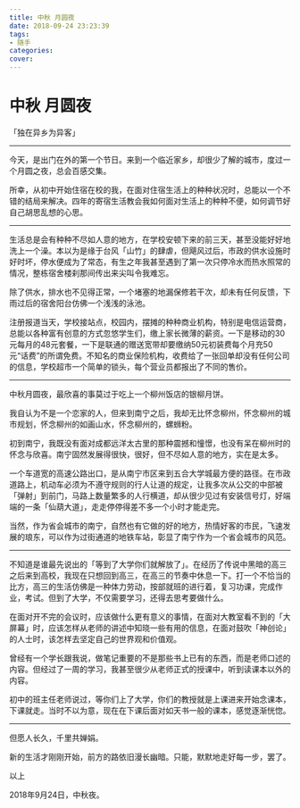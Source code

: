 ```yaml
---
title: 中秋 月圆夜
date: 2018-09-24 23:23:39
tags:
- 随手
categories:
cover:
---
```

# 中秋 月圆夜

「独在异乡为异客」

---

今天，是出门在外的第一个节日。来到一个临近家乡，却很少了解的城市，度过一个月圆之夜，总会百感交集。

所幸，从初中开始住宿在校的我，在面对住宿生活上的种种状况时，总能以一个不错的结局来解决。四年的寄宿生活教会我如何面对生活上的种种不便，如何调节好自己胡思乱想的心思。

---

生活总是会有种种不尽如人意的地方，在学校安顿下来的前三天，甚至没能好好地洗上一个澡。本以为是缘于台风「山竹」的肆虐，但飓风过后，市政的供水设施时好时坏，停水便成为了常态，有生之年我甚至遇到了第一次只停冷水而热水照常的情况，整栋宿舍楼刹那间传出来尖叫令我难忘。

除了供水，排水也不见得正常，一个堵塞的地漏保修若干次，却未有任何反馈，下雨过后的宿舍阳台仿佛一个浅浅的泳池。

注册报道当天，学校接站点，校园内，摆摊的种种商业机构，特别是电信运营商，总能以各种富有创意的方式忽悠学生们，缴上家长微薄的薪资。一下是移动的30元每月的48元套餐，一下是联通的赠送宽带却要缴纳50元初装费每个月充50元“话费”的所谓免费。不知名的商业保险机构，收费给了一张回单却没有任何公司的信息，学校超市一个简单的锁头，每个营业员都报出了不同的售价。

---

中秋月圆夜，最欣喜的事莫过于吃上一个柳州饭店的银柳月饼。

我自认为不是一个恋家的人，但来到南宁之后，我却无比怀念柳州，怀念柳州的城市规划，怀念柳州的如画山水，怀念柳州的，螺蛳粉。

初到南宁，我既没有面对成都远洋太古里的那种震撼和憧憬，也没有呆在柳州时的怀念与欣喜。南宁固然发展得很快，很好，但不尽如人意的地方，实在是太多。

一个车道宽的高速公路出口，是从南宁市区来到五合大学城最方便的路径。在市政道路上，机动车必须为不遵守规则的行人让道的规定，让我多次从公交的中部被「弹射」到前门，马路上数量繁多的人行横道，却从很少见过有安装信号灯，好端端的一条「仙葫大道」，走走停停得差不多一个小时才能走完。

当然，作为省会城市的南宁，自然也有它做的好的地方，热情好客的市民，飞速发展的琅东，可以作为过街通道的地铁车站，彰显了南宁作为一个省会城市的风范。

---

不知道是谁最先说出的「等到了大学你们就解放了」。在经历了传说中黑暗的高三之后来到高校，我现在只想回到高三，在高三的节奏中休息一下。打一个不恰当的比方，高三的生活仿佛是一种体力劳动，按部就班的进行着，复习功课，完成作业，考试。但到了大学，不仅需要学习，还得去思考要做什么。

在面对开不完的会议时，应该做什么更有意义的事情，在面对大教室看不到的「大屏幕」时，应该怎样从老师的讲述中知晓一些有用的信息，在面对鼓吹「神创论」的人士时，该怎样去坚定自己的世界观和价值观。

曾经有一个学长跟我说，做笔记重要的不是那些书上已有的东西，而是老师口述的内容。但经过了一周的学习，我甚至很少从老师正式的授课中，听到读课本以外的内容。

初中的班主任老师说过，等你们上了大学，你们的教授就是上课进来开始念课本，下课就走。当时不以为意，现在在下课后面对如天书一般的课本，感觉逐渐恍惚。

---

但愿人长久，千里共婵娟。

新的生活才刚刚开始，前方的路依旧漫长幽暗。只能，默默地走好每一步，罢了。

以上

2018年9月24日，中秋夜。

